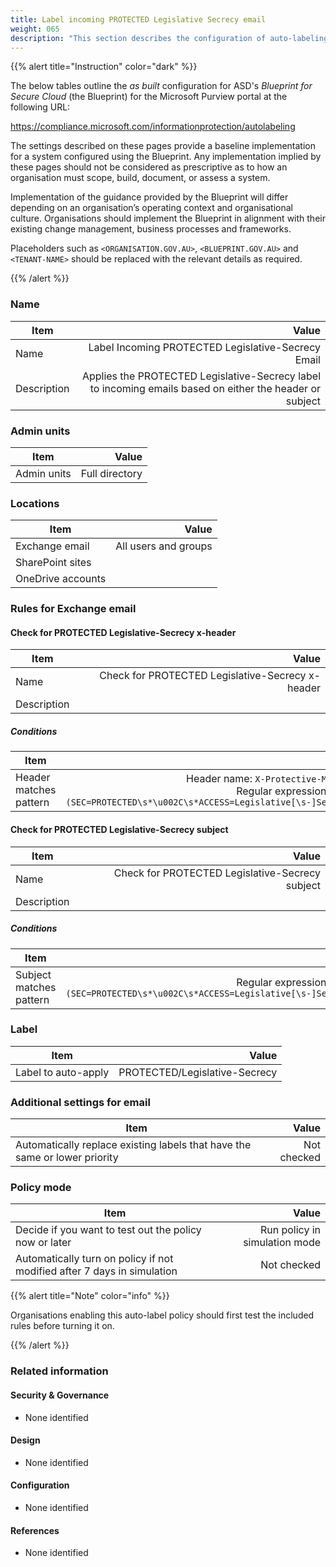 ```yaml
---
title: Label incoming PROTECTED Legislative Secrecy email
weight: 065
description: "This section describes the configuration of auto-labeling within Microsoft Purview associated with systems built according to guidance in ASD's Blueprint for Secure Cloud."
---
```


{{% alert title="Instruction" color="dark" %}}
 
The below tables outline the *as built* configuration for ASD's *Blueprint for Secure Cloud* (the Blueprint) for the Microsoft Purview portal at the following URL: 
 
https://compliance.microsoft.com/informationprotection/autolabeling
 
The settings described on these pages provide a baseline implementation for a system configured using the Blueprint. Any implementation implied by these pages should not be considered as prescriptive as to how an organisation must scope, build, document, or assess a system.

Implementation of the guidance provided by the Blueprint will differ depending on an organisation’s operating context and organisational culture. Organisations should implement the Blueprint in alignment with their existing change management, business processes and frameworks.

Placeholders such as `<ORGANISATION.GOV.AU>`, `<BLUEPRINT.GOV.AU>` and `<TENANT-NAME>` should be replaced with the relevant details as required.
 
{{% /alert %}}

### Name

| Item        |                                                                                                    Value |
| ----------- | -------------------------------------------------------------------------------------------------------: |
| Name        |                                                       Label Incoming PROTECTED Legislative-Secrecy Email |
| Description | Applies the PROTECTED Legislative-Secrecy label to incoming emails based on either the header or subject |

### Admin units

| Item        |          Value |
| ----------- | -------------: |
| Admin units | Full directory |

### Locations

| Item              |                Value |
| ----------------- | -------------------: |
| Exchange email    | All users and groups |
| SharePoint sites  |                      |
| OneDrive accounts |                      |

### Rules for Exchange email

#### Check for PROTECTED Legislative-Secrecy x-header

| Item        |                                            Value |
| ----------- | -----------------------------------------------: |
| Name        | Check for PROTECTED Legislative-Secrecy x-header |
| Description |                                                  |

##### Conditions

| Item                   |                                                                                                                       Value |
| ---------------------- | --------------------------------------------------------------------------------------------------------------------------: |
| Header matches pattern | Header name: `X-Protective-Marking`<br>Regular expression: `(?im)(SEC=PROTECTED\s*\u002C\s*ACCESS=Legislative[\s-]Secrecy)` |


#### Check for PROTECTED Legislative-Secrecy subject

| Item        |                                           Value |
| ----------- | ----------------------------------------------: |
| Name        | Check for PROTECTED Legislative-Secrecy subject |
| Description |                                                 |

##### Conditions

| Item                    |                                                                                Value |
| ----------------------- | -----------------------------------------------------------------------------------: |
| Subject matches pattern | Regular expression: `(?im)(SEC=PROTECTED\s*\u002C\s*ACCESS=Legislative[\s-]Secrecy)` |

### Label

| Item                |                         Value |
| ------------------- | ----------------------------: |
| Label to auto-apply | PROTECTED/Legislative-Secrecy |

### Additional settings for email

| Item                                                                       |       Value |
| -------------------------------------------------------------------------- | ----------: |
| Automatically replace existing labels that have the same or lower priority | Not checked |

### Policy mode

| Item                                                                    |                         Value |
| ----------------------------------------------------------------------- | ----------------------------: |
| Decide if you want to test out the policy now or later                  | Run policy in simulation mode |
| Automatically turn on policy if not modified after 7 days in simulation |                   Not checked |

{{% alert title="Note" color="info" %}}

Organisations enabling this auto-label policy should first test the included rules before turning it on.

{{% /alert %}}

### Related information

#### Security & Governance

* None identified
  
#### Design

* None identified
  
#### Configuration

* None identified

#### References

* None identified